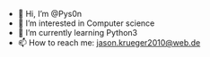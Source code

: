 - 👋 Hi, I’m @Pys0n
- 👀 I’m interested in Computer science 
- 🌱 I’m currently learning Python3
- 📫 How to reach me: jason.krueger2010@web.de

<!---
Pys0n/Pys0n is a ✨ special ✨ repository because its `README.md` (this file) appears on your GitHub profile.
You can click the Preview link to take a look at your changes.
--->
